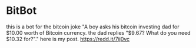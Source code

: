 # BitBot
this is a bot for the bitcoin joke "A boy asks his bitcoin investing dad for $10.00 worth of Bitcoin currency.
the dad replies "$9.67? What do you need $10.32 for?"."
here is my post.
https://redd.it/7ij0vc
